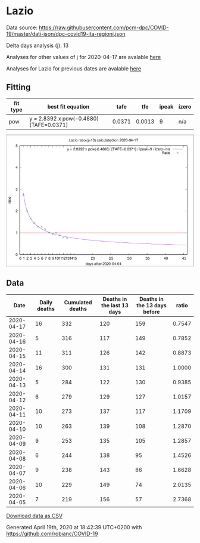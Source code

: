 # Lazio

Data source: https://raw.githubusercontent.com/pcm-dpc/COVID-19/master/dati-json/dpc-covid19-ita-regioni.json

Delta days analysis (j): 13

Analyses for other values of j for 2020-04-17 are avalable [here](../2020-04-17/README.md)

Analyses for Lazio for previous dates are avalable [here](../README.md)

## Fitting 
|fit type|best fit equation|tafe|tfe|ipeak|izero|
|-------|-----|--------|------|---|---|
|pow|y = 2.8392 x pow(-0.4880)  [TAFE=0.0371]|0.0371|0.0013|9|n/a|

![Plot](COVID-19_lazio_j13_2020-04-17.png)

## Data
|Date|Daily deaths|Cumulated deaths|Deaths in the last 13 days|Deaths in the 13 days before|ratio|
|----|----------|-----------|-------|--------------------|-----|
|2020-04-17|16|332|120|159|0.7547|
|2020-04-16|5|316|117|149|0.7852|
|2020-04-15|11|311|126|142|0.8873|
|2020-04-14|16|300|131|131|1.0000|
|2020-04-13|5|284|122|130|0.9385|
|2020-04-12|6|279|129|127|1.0157|
|2020-04-11|10|273|137|117|1.1709|
|2020-04-10|10|263|139|108|1.2870|
|2020-04-09|9|253|135|105|1.2857|
|2020-04-08|6|244|138|95|1.4526|
|2020-04-07|9|238|143|86|1.6628|
|2020-04-06|10|229|149|74|2.0135|
|2020-04-05|7|219|156|57|2.7368|

[Download data as CSV](COVID-19_lazio_j13_2020-04-17.csv)

Generated April 19th, 2020 at 18:42:39 UTC+0200 with https://github.com/robianc/COVID-19
